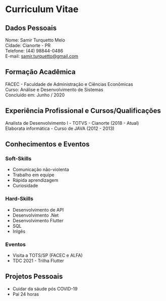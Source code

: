 # Curriculum Vitae


## Dados Pessoais


Nome: Samir Turquetto Melo  
Cidade: Cianorte - PR  
Telefone: (44) 98844-0486  
E-mail: samir.turquetto@gmail.com


## Formação Acadêmica


FACEC - Faculdade de Administração e Ciências Econômicas  
Curso: Análise e Desenvolvimento de Sistemas  
Concluído em: Junho / 2020

## Experiência Profissional e  Cursos/Qualificações


Analista de Desenvolvimento l - TOTVS - Cianorte (2018 - Atual)  
Elaborata informática - Curso de JAVA (2012 - 2013)

##  Conhecimentos e Eventos  
### Soft-Skills  
* Comunicação não-violenta  
* Trabalho em equipe  
* Rápida aprendizagem  
* Curiosidade

### Hard-Skills  
* Desenvolvimento de API  
* Desenvolvimento .Net  
* Desenvolvimento Flutter  
* SQL  
* Inlgês

### Eventos
* Visita a TOTS/SP (FACEC e ALFA)    
* TDC 2021 - Trilha Flutter

## Projetos Pessoais  
* Cuidar da sáude pós COVID-19  
* Pai 24 horas